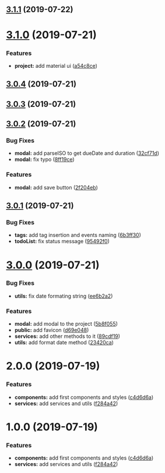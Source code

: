 ## [3.1.1](https://github.com/olavoparno/Todo-Man/compare/v3.1.0...v3.1.1) (2019-07-22)



# [3.1.0](https://github.com/olavoparno/Todo-Man/compare/v3.0.4...v3.1.0) (2019-07-21)


### Features

* **project:** add material ui ([a54c8ce](https://github.com/olavoparno/Todo-Man/commit/a54c8ce))



## [3.0.4](https://github.com/olavoparno/Todo-Man/compare/v3.0.3...v3.0.4) (2019-07-21)



## [3.0.3](https://github.com/olavoparno/Todo-Man/compare/v3.0.2...v3.0.3) (2019-07-21)



## [3.0.2](https://github.com/olavoparno/Todo-Man/compare/v3.0.1...v3.0.2) (2019-07-21)


### Bug Fixes

* **modal:** add parseISO to get dueDate and duration ([32cf71d](https://github.com/olavoparno/Todo-Man/commit/32cf71d))
* **modal:** fix typo ([8ff19ce](https://github.com/olavoparno/Todo-Man/commit/8ff19ce))


### Features

* **modal:** add save button ([2f204eb](https://github.com/olavoparno/Todo-Man/commit/2f204eb))



## [3.0.1](https://github.com/olavoparno/Todo-Man/compare/v3.0.0...v3.0.1) (2019-07-21)


### Bug Fixes

* **tags:** add tag insertion and events naming ([6b3ff30](https://github.com/olavoparno/Todo-Man/commit/6b3ff30))
* **todoList:** fix status message ([95492f0](https://github.com/olavoparno/Todo-Man/commit/95492f0))



# [3.0.0](https://github.com/olavoparno/Todo-Man/compare/v2.0.0...v3.0.0) (2019-07-21)


### Bug Fixes

* **utils:** fix date formating string ([ee6b2a2](https://github.com/olavoparno/Todo-Man/commit/ee6b2a2))


### Features

* **modal:** add modal to the project ([5b8f055](https://github.com/olavoparno/Todo-Man/commit/5b8f055))
* **public:** add favicon ([d69e048](https://github.com/olavoparno/Todo-Man/commit/d69e048))
* **services:** add other methods to it ([89cdf19](https://github.com/olavoparno/Todo-Man/commit/89cdf19))
* **utils:** add format date method ([23420ca](https://github.com/olavoparno/Todo-Man/commit/23420ca))



# 2.0.0 (2019-07-19)


### Features

* **components:** add first components and styles ([c4d6d6a](https://github.com/olavoparno/Todo-Man/commit/c4d6d6a))
* **services:** add services and utils ([f284a42](https://github.com/olavoparno/Todo-Man/commit/f284a42))



# 1.0.0 (2019-07-19)


### Features

* **components:** add first components and styles ([c4d6d6a](https://github.com/olavoparno/Todo-Man/commit/c4d6d6a))
* **services:** add services and utils ([f284a42](https://github.com/olavoparno/Todo-Man/commit/f284a42))



